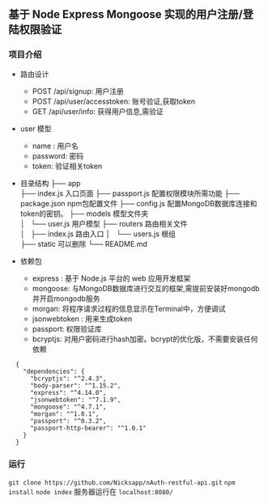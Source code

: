 ## 基于 Node Express Mongoose 实现的用户注册/登陆权限验证

### 项目介绍

* 路由设计
    * POST /api/signup: 用户注册
    * POST /api/user/accesstoken: 账号验证,获取token
    * GET /api/user/info: 获得用户信息,需验证

* user 模型
    * name : 用户名
    * password: 密码
    * token: 验证相关token
    
* 目录结构
   ├── app                       
       ├── index.js                        入口页面
       ├── passport.js                     配置权限模块所需功能
       ├── package.json                    npm包配置文件
       ├── config.js                       配置MongoDB数据库连接和token的密钥。
       ├── models                          模型文件夹    
       │   └── user.js                         用户模型
       ├── routers                         路由相关文件    
       │   ├── index.js                         路由入口
       │   └── users.js                         根组    
       ├── static                          可以删除
       └── README.md  

* 依赖包
    * express : 基于 Node.js 平台的 web 应用开发框架
    * mongoose: 与MongoDB数据库进行交互的框架,需提前安装好mongodb并开启mongodb服务
    * morgan: 将程序请求过程的信息显示在Terminal中，方便调试
    * jsonwebtoken : 用来生成token
    * passport: 权限验证库
    * bcryptjs: 对用户密码进行hash加密。bcrypt的优化版，不需要安装任何依赖

```
  {
    "dependencies": {
      "bcryptjs": "^2.4.3",
      "body-parser": "^1.15.2",
      "express": "^4.14.0",
      "jsonwebtoken": "^7.1.9",
      "mongoose": "^4.7.1",
      "morgan": "^1.8.1",
      "passport": "^0.3.2",
      "passport-http-bearer": "^1.0.1"
    }
  }

```

### 运行
`git clone https://github.com/Nicksapp/nAuth-restful-api.git`
`npm install`
`node index`
服务器运行在 `localhost:8080/`





